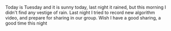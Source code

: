 Today is Tuesday and it is sunny today, last night it rained, but this morning I didn't find any vestige of rain. Last night I tried to record new algorithm video, and prepare for sharing in our group. Wish I have a good sharing, a good time this night
